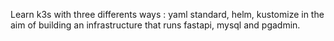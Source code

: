Learn k3s with three differents ways : yaml standard, helm, kustomize in the aim of building an infrastructure that runs fastapi, mysql and pgadmin.
